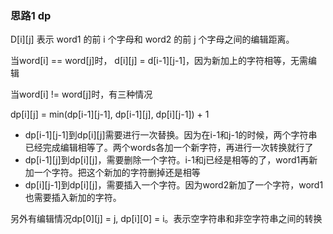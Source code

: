 ### 思路1 dp

D[i][j] 表示 word1 的前 i 个字母和 word2 的前 j 个字母之间的编辑距离。

当word[i] == word[j]时，
d[i][j] = d[i-1][j-1]，因为新加上的字符相等，无需编辑

当word[i] != word[j]时，有三种情况

dp[i][j] = min(dp[i-1][j-1], dp[i-1][j], dp[i][j-1]) + 1

- dp[i-1][j-1]到dp[i][j]需要进行一次替换。因为在i-1和j-1的时候，两个字符串已经完成编辑相等了。两个words各加一个新字符，再进行一次转换就行了
- dp[i-1][j]到dp[i][j]，需要删除一个字符。i-1和j已经是相等的了，word1再新加一个字符。把这个新加的字符删掉还是相等
- dp[i][j-1]到dp[i][j]，需要插入一个字符。因为word2新加了一个字符，word1也需要插入新加的字符。

另外有编辑情况dp[0][j] = j, dp[i][0] = i。表示空字符串和非空字符串之间的转换

